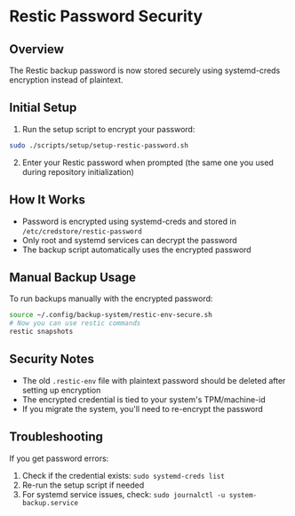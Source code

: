 # Restic Password Security

## Overview

The Restic backup password is now stored securely using systemd-creds encryption instead of plaintext.

## Initial Setup

1. Run the setup script to encrypt your password:

```bash
sudo ./scripts/setup/setup-restic-password.sh
```

2. Enter your Restic password when prompted (the same one you used during repository initialization)

## How It Works

- Password is encrypted using systemd-creds and stored in `/etc/credstore/restic-password`
- Only root and systemd services can decrypt the password
- The backup script automatically uses the encrypted password

## Manual Backup Usage

To run backups manually with the encrypted password:

```bash
source ~/.config/backup-system/restic-env-secure.sh
# Now you can use restic commands
restic snapshots
```

## Security Notes

- The old `.restic-env` file with plaintext password should be deleted after setting up encryption
- The encrypted credential is tied to your system's TPM/machine-id
- If you migrate the system, you'll need to re-encrypt the password

## Troubleshooting

If you get password errors:

1. Check if the credential exists: `sudo systemd-creds list`
2. Re-run the setup script if needed
3. For systemd service issues, check: `sudo journalctl -u system-backup.service`
